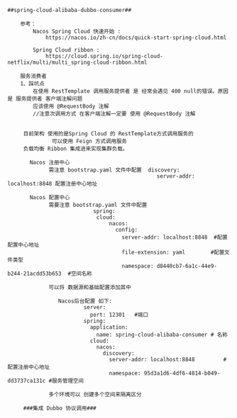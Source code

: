    ##spring-cloud-alibaba-dubbo-consumer##

        参考：
            Nacos Spring Cloud 快速开始 :
                https://nacos.io/zh-cn/docs/quick-start-spring-cloud.html
            
            Spring Cloud ribbon :
                https://cloud.spring.io/spring-cloud-netflix/multi/multi_spring-cloud-ribbon.html
                                           
        服务消费者
        1、踩坑点
            在使用 RestTemplate 调用服务提供者 是 经常会遇见 400 null的错误。原因是 服务提供者 客户端注解问题
            应该使用 @RequestBody 注解
            //注意次调用方式 在客户端注解一定要 使用 @RequestBody 注解
         
        
         目前架构 使用的是Spring Cloud 的 RestTemplate方式调用服务的
                  可以使用 Feign 方式调用服务
         负载均衡 Ribbon 集成进来实现集群负载。
         
           Nacos 注册中心
                 需注意 bootstrap.yaml 文件中配置  discovery:
                                                   server-addr: localhost:8848 配置注册中心地址
           
           Nacos 配置中心
                 需要注意 bootstrap.yaml 文件中配置  
                               spring:
                                cloud:
                                    nacos:
                                      config:
                                        server-addr: localhost:8848  #配置配置中心地址
                                        file-extension: yaml        #配置文件类型 
                                        namespace: d8440cb7-6a1c-44e9-b244-21acdd53b653  #空间名称
                 
                 可以将 数据源和基础配置添加其中
                 
                    Nacos后台配置 如下:
                            server:
                              port: 12301   #端口
                            spring:
                              application:
                                name: spring-cloud-alibaba-consumer # 名称
                              cloud:
                                nacos:
                                  discovery:
                                    server-addr: localhost:8848         #配置注册中心地址
                                    namespace: 95d3a1d6-4df6-4814-b049-dd3737ca131c #服务管理空间
                                    
                 多个环境可以 创建多个空间来隔离区分
                 
         ###集成 Dubbo 协议调用###